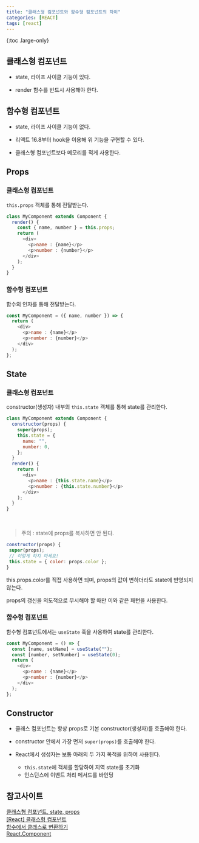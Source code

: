 ```yaml
---
title: "클래스형 컴포넌트와 함수형 컴포넌트의 차이"
categories: [REACT]
tags: [react]
---
```


{:toc .large-only}

## 클래스형 컴포넌트

- state, 라이프 사이클 기능이 있다.

- render 함수를 반드시 사용해야 한다.

## 함수형 컴포넌트

- state, 라이프 사이클 기능이 없다.

- 리액트 16.8부터 hook을 이용해 위 기능을 구현할 수 있다.

- 클래스형 컴포넌트보다 메모리를 적게 사용한다.

## Props

### 클래스형 컴포넌트

`this.props` 객체를 통해 전달받는다.

```js
class MyComponent extends Component {
  render() {
    const { name, number } = this.props;
    return (
      <div>
        <p>name : {name}</p>
        <p>number : {number}</p>
      </div>
    );
  }
}
```

### 함수형 컴포넌트

함수의 인자를 통해 전달받는다.

```js
const MyComponent = ({ name, number }) => {
  return (
    <div>
      <p>name : {name}</p>
      <p>number : {number}</p>
    </div>
  );
};
```

## State

### 클래스형 컴포넌트

constructor(생성자) 내부의 `this.state` 객체를 통해 state를 관리한다.

```js
class MyComponent extends Component {
  constructor(props) {
    super(props);
    this.state = {
      name: "",
      number: 0,
    };
  }
  render() {
    return (
      <div>
        <p>name : {this.state.name}</p>
        <p>number : {this.state.number}</p>
      </div>
    );
  }
}
```

<br/>

> 주의 : state에 props를 복사하면 안 된다.

```js
constructor(props) {
 super(props);
 // 이렇게 하지 마세요!
 this.state = { color: props.color };
}
```

this.props.color를 직접 사용하면 되며, props의 값이 변하더라도 state에 반영되지 않는다.

props의 갱신을 의도적으로 무시해야 할 때만 이와 같은 패턴을 사용한다.

### 함수형 컴포넌트

함수형 컴포넌트에서는 `useState` 훅을 사용하여 state를 관리한다.

```js
const MyComponent = () => {
  const [name, setName] = useState("");
  const [number, setNumber] = useState(0);
  return (
    <div>
      <p>name : {name}</p>
      <p>number : {number}</p>
    </div>
  );
};
```

## Constructor

- 클래스 컴포넌트는 항상 props로 기본 constructor(생성자)를 호출해야 한다.

- constructor 안에서 가장 먼저 `super(props)`를 호출해야 한다.

- React에서 생성자는 보통 아래의 두 가지 목적을 위하여 사용된다.
  - `this.state`에 객체를 할당하여 지역 state를 초기화
  - 인스턴스에 이벤트 처리 메서드를 바인딩

## 참고사이트

[클래스형 컴포넌트, state, props](https://uriu.tistory.com/306)<br/>
[[React] 클래스형 컴포넌트](https://points.tistory.com/88)<br/>
[함수에서 클래스로 변환하기](https://ko.reactjs.org/docs/state-and-lifecycle.html#converting-a-function-to-a-class)<br/>
[React.Component](https://ko.reactjs.org/docs/react-component.html)

